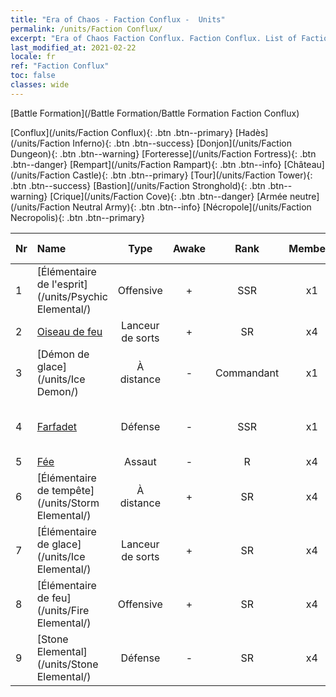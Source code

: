```yaml
---
title: "Era of Chaos - Faction Conflux -  Units"
permalink: /units/Faction Conflux/
excerpt: "Era of Chaos Faction Conflux. Faction Conflux. List of Faction in Era of Chaos"
last_modified_at: 2021-02-22
locale: fr
ref: "Faction Conflux"
toc: false
classes: wide
---
```

  [Battle Formation](/Battle Formation/Battle Formation Faction Conflux)

 [Conflux](/units/Faction Conflux){: .btn .btn--primary} [Hadès](/units/Faction Inferno){: .btn .btn--success} [Donjon](/units/Faction Dungeon){: .btn .btn--warning} [Forteresse](/units/Faction Fortress){: .btn .btn--danger} [Rempart](/units/Faction Rampart){: .btn .btn--info} [Château](/units/Faction Castle){: .btn .btn--primary} [Tour](/units/Faction Tower){: .btn .btn--success} [Bastion](/units/Faction Stronghold){: .btn .btn--warning} [Crique](/units/Faction Cove){: .btn .btn--danger} [Armée neutre](/units/Faction Neutral Army){: .btn .btn--info} [Nécropole](/units/Faction Necropolis){: .btn .btn--primary} 

  | Nr |         Name        |   Type   | Awake |    Rank   |   Members     |  Stars  |  Attack  |     HP    | Awaken Name  |
  |:---|:--------------------|:--------:|:-----:|:---------:|:-------------:|:-------:|:--------:|:---------:|:-------------|
  | 1 | [Élémentaire de l'esprit](/units/Psychic Elemental/) | Offensive | + | SSR | x1 | <i class="fas fa-star"/><i class="fas fa-star"/><i class="fas fa-star"/> | 212.0 | 1749 |  Élémentaire de magie  |
  | 2 | [Oiseau de feu](/units/Firebird/) | Lanceur de sorts | + | SR | x4 | <i class="fas fa-star"/><i class="fas fa-star"/><i class="fas fa-star"/> | 848.5 | 4525 |  Phoenix  |
  | 3 | [Démon de glace](/units/Ice Demon/) | À distance | - | Commandant | x1 | <i class="fas fa-star"/><i class="fas fa-star"/><i class="fas fa-star"/> | 565.7 | 5996 |   -   |
  | 4 | [Farfadet](/units/Leprechaun/) | Défense | - | SSR | x1 | <i class="fas fa-star"/><i class="fas fa-star"/><i class="fas fa-star"/> | 134.5 | 3162 |  Esprit-gardien de l'arbre sacré  |
  | 5 | [Fée](/units/Sprite/) | Assaut | - | R | x4 | <i class="fas fa-star"/> | 69.5 | 993 |    |
  | 6 | [Élémentaire de tempête](/units/Storm Elemental/) | À distance | + | SR | x4 | <i class="fas fa-star"/><i class="fas fa-star"/> | 99.2 | 662 |  Orage  |
  | 7 | [Élémentaire de glace](/units/Ice Elemental/) | Lanceur de sorts | + | SR | x4 | <i class="fas fa-star"/><i class="fas fa-star"/> | 111.0 | 744 |  Esprit de la neige silencieux  |
  | 8 | [Élémentaire de feu](/units/Fire Elemental/) | Offensive | + | SR | x4 | <i class="fas fa-star"/><i class="fas fa-star"/> | 195.0 | 1682 |  Élémentaire d'énergie  |
  | 9 | [Stone Elemental](/units/Stone Elemental/) | Défense | - | SR | x4 | <i class="fas fa-star"/><i class="fas fa-star"/><i class="fas fa-star"/> | 121.0 | 2825 |   -   |
